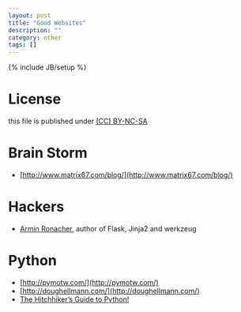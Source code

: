 ```yaml
---
layout: post
title: "Good Websites"
description: ""
category: other
tags: []
---
```

{% include JB/setup %}
# License
this file is published under [(CC) BY-NC-SA](http://creativecommons.org/licenses/by-nc-sa/3.0/)

# Brain Storm
* [http://www.matrix67.com/blog/](http://www.matrix67.com/blog/)

# Hackers
* [Armin Ronacher](http://lucumr.pocoo.org/), author of Flask, Jinja2 and werkzeug

# Python
* [http://pymotw.com/](http://pymotw.com/)
* [http://doughellmann.com/](http://doughellmann.com/)
* [The Hitchhiker’s Guide to Python!](http://docs.python-guide.org/en/latest/)
